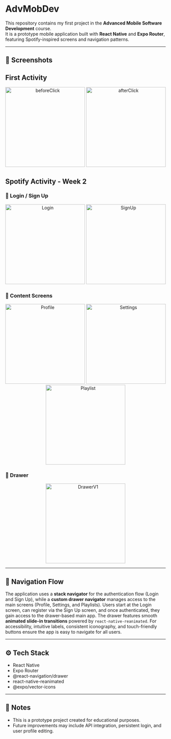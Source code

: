 # AdvMobDev  

This repository contains my first project in the **Advanced Mobile Software Development** course.  
It is a prototype mobile application built with **React Native** and **Expo Router**, featuring Spotify-inspired screens and navigation patterns.  

---

## 📱 Screenshots  

## First Activity

<p align="center">
  <img width="250" alt="beforeClick" src="https://github.com/user-attachments/assets/0c610a34-aa15-4cf8-98ff-8bdad339daca" />
  <img width="250" alt="afterClick" src="https://github.com/user-attachments/assets/2fc9766d-6b89-4056-9108-4adc608ab02e" />
</p>

## Spotify Activity - Week 2

### 🔑 Login / Sign Up  
<p align="center">
  <img src="https://github.com/user-attachments/assets/f7fa34b3-fdc7-46e6-986f-d6ce3c146c01" alt="Login" width="250" />
  <img src="https://github.com/user-attachments/assets/ba48cc8d-c0ec-429d-af83-a12f3cd4c32c" alt="SignUp" width="250" />
</p>

### 📂 Content Screens  
<p align="center">
  <img src="https://github.com/user-attachments/assets/a409dc52-c2e8-41a5-b1a2-1f1e35d4dfb7" alt="Profile" width="250" />
  <img src="https://github.com/user-attachments/assets/7347f7da-98d5-4f2a-8137-3fe006e3ed3e" alt="Settings" width="250" />
  <img src="https://github.com/user-attachments/assets/668988a9-0a9e-4ddc-9756-77bb05a587de" alt="Playlist" width="250" />
</p>

### 📑 Drawer  
<p align="center">
  <img src="https://github.com/user-attachments/assets/67fcd084-6eb5-4da9-b3ee-cc588bf56677" alt="DrawerV1" width="250" />
</p>

---

## 🧭 Navigation Flow  
The application uses a **stack navigator** for the authentication flow (Login and Sign Up), while a **custom drawer navigator** manages access to the main screens (Profile, Settings, and Playlists). Users start at the Login screen, can register via the Sign Up screen, and once authenticated, they gain access to the drawer-based main app. The drawer features smooth **animated slide-in transitions** powered by `react-native-reanimated`. For accessibility, intuitive labels, consistent iconography, and touch-friendly buttons ensure the app is easy to navigate for all users.  

---

## ⚙️ Tech Stack  
- React Native  
- Expo Router  
- @react-navigation/drawer  
- react-native-reanimated  
- @expo/vector-icons  

---

## 📌 Notes  
- This is a prototype project created for educational purposes.  
- Future improvements may include API integration, persistent login, and user profile editing.  
